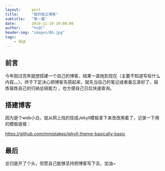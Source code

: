 ```yaml
---
layout:     post
title:      "我的独立博客"
subtitle:   "第一篇"
date:       2019-11-19 19:00:00
author:     "YuQC"
header-img: "images/BG.jpg"
tags:
    - 闲谈
---
```


## 前言

今年刚过完年就想搭建一个自己的博客，结果一直拖到现在（主要不知道写些什么内容。。）。终于下定决心把博客先搭起来，就先当自己的笔记或者备忘录好了，锻炼锻炼自己的归纳总结能力 ，也方便自己日后快速查询。 

## 搭建博客

因为是个web小白，就从网上找的现成Jekyll模板拿下来改改用着了，记录一下用的模板链接：

 https://github.com/mmistakes/jekyll-theme-basically-basic 

## 最后

总归是开了个头，但愿自己能够坚持把博客写下去，加油~

